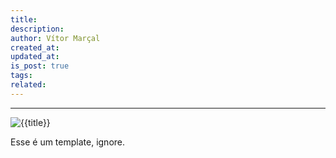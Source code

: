 ```yaml
---
title: 
description: 
author: Vítor Marçal
created_at: 
updated_at: 
is_post: true
tags: 
related:
---
```

----

![{{title}}](img/{{title}}.jpg)

Esse é um template, ignore.